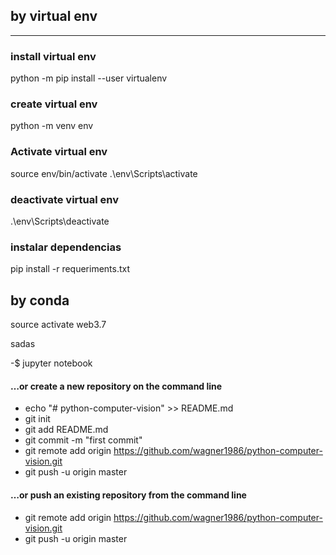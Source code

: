 ## by virtual env
-----
### install virtual env
python -m pip install --user virtualenv
### create virtual env
python -m venv env
### Activate virtual env
source env/bin/activate
.\env\Scripts\activate
### deactivate virtual env
.\env\Scripts\deactivate

### instalar dependencias
pip install -r requeriments.txt

## by conda
source activate web3.7

sadas

-$ jupyter notebook

#### …or create a new repository on the command line
- echo "# python-computer-vision" >> README.md
- git init
- git add README.md
- git commit -m "first commit"
- git remote add origin https://github.com/wagner1986/python-computer-vision.git
- git push -u origin master
#### …or push an existing repository from the command line
- git remote add origin https://github.com/wagner1986/python-computer-vision.git
- git push -u origin master